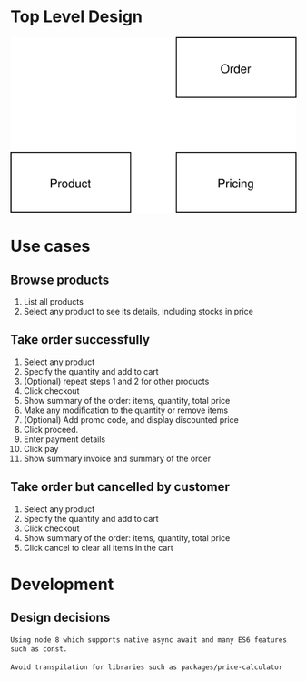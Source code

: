 # Top Level Design

<img src="top-level.svg" />

# Use cases

## Browse products

1. List all products
2. Select any product to see its details, including stocks in price

## Take order successfully

1. Select any product
2. Specify the quantity and add to cart
3. (Optional) repeat steps 1 and 2 for other products
4. Click checkout
5. Show summary of the order: items, quantity, total price
6. Make any modification to the quantity or remove items
7. (Optional) Add promo code, and display discounted price
8. Click proceed.
9. Enter payment details
10. Click pay
11. Show summary invoice and summary of the order

## Take order but cancelled by customer

1. Select any product
2. Specify the quantity and add to cart
3. Click checkout
4. Show summary of the order: items, quantity, total price
5. Click cancel to clear all items in the cart

# Development

## Design decisions

```
Using node 8 which supports native async await and many ES6 features such as const.

Avoid transpilation for libraries such as packages/price-calculator
```
